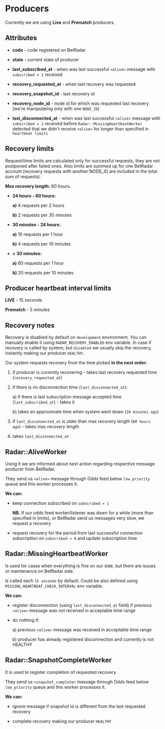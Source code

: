 # Producers

Currently we are using **Live** and **Prematch** producers.


## Attributes

- **code** - code registered on BetRadar

- **state** - current state of producer

- **last_subscribed_at** - when was last successful `<alive>` message with `subscribed = 1` received

- **recovery_requested_at** - when last recovery was requested

- **recovery_snapshot_id** - last recovery id

- **recovery_node_id** - node id for which was requested last recovery (we're manipulating only with one `NODE_ID`)

- **last_disconnected_at** - when was last successful `<alive>` message with `subscribed = 1` received before `Radar::MissingHeartbeatWorker` detected that we didn't receive `<alive>` for longer than specified in `heartbeat limits` 


## Recovery limits

Request/time limits are calculated only for successful requests, they are not postponed after failed ones. 
Also limits are summed up for one BetRadar account (recovery requests with another NODE_ID are included in the total sum of requests).

**Max recovery length:** 60 hours.

- **24 hours - 60 hours:**

  **a)** 4 requests per 2 hours

  **b)** 2 requests per 30 minutes
  
  
- **30 minutes - 24 hours:**

  **a)** 10 requests per 1 hour

  **b)** 4 requests per 10 minutes

- **< 30 minutes:**

  **a)** 60 requests per 1 hour
  
  **b)** 20 requests per 10 minutes


## Producer heartbeat interval limits

**LIVE** - 15 seconds

**Prematch** - 5 minutes


## Recovery notes

Recovery is disabled by default on `development` environment. 
You can manually enable it using `RADAR_RECOVERY_ENABLED` env variable.
In case if recovery is called by system, but `disabled` we usually skip the recovery, instantly making our producer `HEALTHY`.

Our system requests recovery from the time picked **in the next order:**

1) if producer is currently recovering - takes last recovery requested time (`recovery_requested_at`)

2) if there is no disconnection time (`last_disconnected_at`):

    a) if there is last subscription message accepted time (`last_subscribed_at`) - takes it
  
    b) takes an approximate time when system went down (`10 minutes ago`)

3) if `last_disconnected_at` is older than max recovery length (`60 hours ago`) - takes max recovery length

4) takes `last_disconnected_at`


## Radar::AliveWorker

Using it we are informed about next action regarding respective message producer from BetRadar.

They send us `<alive>` message through Odds feed below `low_priority` queue and this worker processes it.

**We can:**

- keep connection subscribed on `subscribed = 1`

  **NB.** If our odds feed worker/listener was down for a while (more than specified in limits), or BetRadar send us messages very slow, we request a recovery

- request recovery for the period from last successful connection subscription on `subscribed = 0` and update subscription time


## Radar::MissingHeartbeatWorker

Is used for cases when everything is fine on our side, but there are issues or maintenance on BetRadar side.

Is called each `15 seconds` by default. Could be also defined using `MISSING_HEARTBEAT_CHECK_INTERVAL` env variable.

**We can:**

- register disconnection (using `last_disconnected_at` field) if previous `<alive>` message was not received in acceptable time range

- do nothing if:
 
  a) previous `<alive>` message was received in acceptable time range

  b) producer has already registered disconnection and currently is not HEALTHY


## Radar::SnapshotCompleteWorker

It is used to register completion of requested recovery.

They send us `<snapshot_complete>` message through Odds feed below `low_priority` queue and this worker processes it.

**We can:**

- ignore message if snapshot id is different from the last requested recovery

- complete recovery making our producer `HEALTHY`
